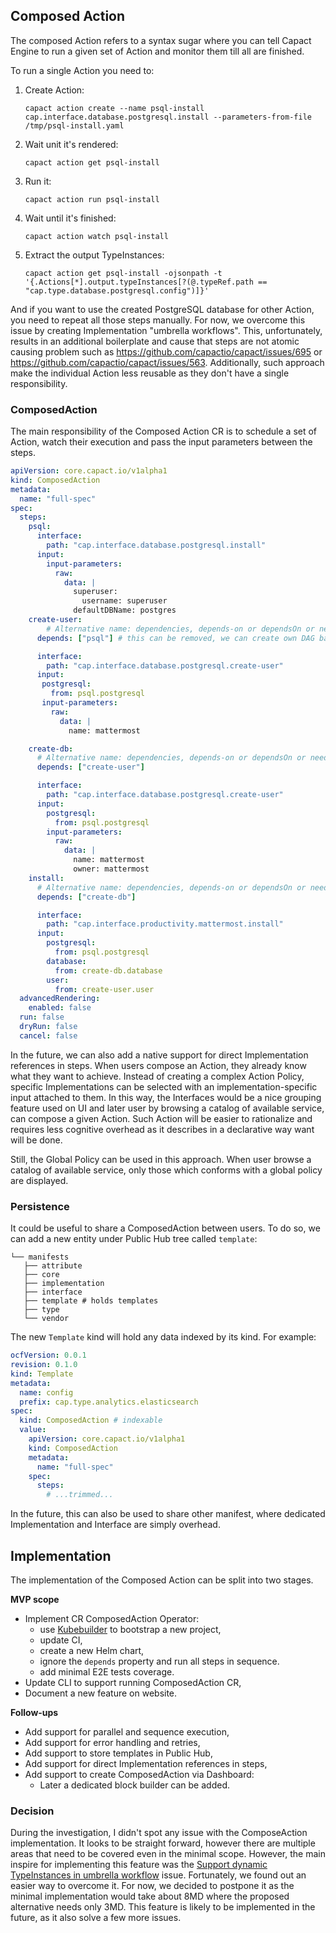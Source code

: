 ## Composed Action

The composed Action refers to a syntax sugar where you can tell Capact Engine to run a given set of Action and monitor them till all are finished.

To run a single Action you need to:
1. Create Action:
    ```
    capact action create --name psql-install cap.interface.database.postgresql.install --parameters-from-file /tmp/psql-install.yaml
    ```

4. Wait unit it's rendered:
    ```
    capact action get psql-install
    ```

7. Run it:
    ```
    capact action run psql-install
    ```

10. Wait until it's finished:
    ```
    capact action watch psql-install
    ```

13. Extract the output TypeInstances:
    ```
    capact action get psql-install -ojsonpath -t '{.Actions[*].output.typeInstances[?(@.typeRef.path == "cap.type.database.postgresql.config")]}'
    ```


And if you want to use the created PostgreSQL database for other Action, you need to repeat all those steps manually. For now, we overcome this issue by creating Implementation "umbrella workflows". This, unfortunately, results in an additional boilerplate and cause that steps are not atomic causing problem such as https://github.com/capactio/capact/issues/695 or https://github.com/capactio/capact/issues/563. Additionally, such approach make the individual Action less reusable as they don't have a single responsibility.

### ComposedAction

The main responsibility of the Composed Action CR is to schedule a set of Action, watch their execution and pass the input parameters between the steps.

```yaml
apiVersion: core.capact.io/v1alpha1
kind: ComposedAction
metadata:
  name: "full-spec"
spec:
  steps:
    psql:
      interface:
        path: "cap.interface.database.postgresql.install"
      input:
        input-parameters:
          raw:
            data: |
              superuser:
                username: superuser
              defaultDBName: postgres
    create-user:
    	# Alternative name: dependencies, depends-on or dependsOn or needs
      depends: ["psql"] # this can be removed, we can create own DAG based on the inputs.

      interface:
        path: "cap.interface.database.postgresql.create-user"
      input:
       postgresql:
         from: psql.postgresql
       input-parameters:
         raw:
           data: |
             name: mattermost

    create-db:
      # Alternative name: dependencies, depends-on or dependsOn or needs
      depends: ["create-user"]

      interface:
        path: "cap.interface.database.postgresql.create-user"
      input:
        postgresql:
          from: psql.postgresql
        input-parameters:
          raw:
            data: |
              name: mattermost
              owner: mattermost
    install:
      # Alternative name: dependencies, depends-on or dependsOn or needs
      depends: ["create-db"]

      interface:
        path: "cap.interface.productivity.mattermost.install"
      input:
        postgresql:
          from: psql.postgresql
        database:
          from: create-db.database
        user:
          from: create-user.user
  advancedRendering:
    enabled: false
  run: false
  dryRun: false
  cancel: false
```

In the future, we can also add a native support for direct Implementation references in steps. When users compose an Action, they already know what they want to achieve. Instead of creating a complex Action Policy, specific Implementations can be selected with an implementation-specific input attached to them. In this way, the Interfaces would be a nice grouping feature used on UI and later user by browsing a catalog of available service, can compose a given Action. Such Action will be easier to rationalize and requires less cognitive overhead as it describes in a declarative way want will be done.

Still, the Global Policy can be used in this approach. When user browse a catalog of available service, only those which conforms with a global policy are displayed.

### Persistence

It could be useful to share a ComposedAction between users. To do so, we can add a new entity under Public Hub tree called `template`:

```
└── manifests
   ├── attribute
   ├── core
   ├── implementation
   ├── interface
   ├── template # holds templates
   ├── type
   └── vendor
```

The new `Template` kind will hold any data indexed by its kind. For example:

```yaml
ocfVersion: 0.0.1
revision: 0.1.0
kind: Template
metadata:
  name: config
  prefix: cap.type.analytics.elasticsearch
spec:
  kind: ComposedAction # indexable
  value:
    apiVersion: core.capact.io/v1alpha1
    kind: ComposedAction
    metadata:
      name: "full-spec"
    spec:
      steps:
        # ...trimmed...
```

In the future, this can also be used to share other manifest, where dedicated Implementation and Interface are simply overhead.

## Implementation

The implementation of the Composed Action can be split into two stages.

**MVP scope**
- Implement CR ComposedAction Operator:
	- use [Kubebuilder](https://book.kubebuilder.io/) to bootstrap a new project,
	- update CI,
	- create a new Helm chart,
	- ignore the `depends` property and run all steps in sequence.
	- add minimal E2E tests coverage.
- Update CLI to support running ComposedAction CR,
- Document a new feature on website.

**Follow-ups**
- Add support for parallel and sequence execution,
- Add support for error handling and retries,
- Add support to store templates in Public Hub,
- Add support for direct Implementation references in steps,
- Add support to create ComposedAction via Dashboard:
  - Later a dedicated block builder can be added.

### Decision

During the investigation, I didn't spot any issue with the ComposeAction implementation. It looks to be straight forward, however there are multiple areas that need to be covered even in the minimal scope. However, the main inspire for implementing this feature was the [Support dynamic TypeInstances in umbrella workflow](https://github.com/capactio/capact/issues/695) issue. Fortunately, we found out an easier way to overcome it. For now, we decided to postpone it as the minimal implementation would take about 8MD where the proposed alternative needs only 3MD. This feature is likely to be implemented in the future, as it also solve a few more issues.
